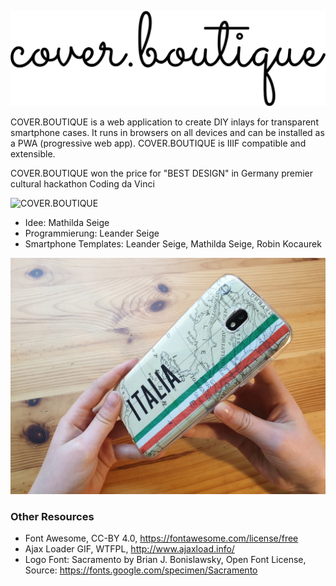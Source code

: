 ![COVER.BOUTIQUE](images/cover.boutique.png)

COVER.BOUTIQUE is a web application to create DIY inlays for transparent smartphone cases. It runs in browsers on all devices and can be installed as a PWA (progressive web app). COVER.BOUTIQUE is IIIF compatible and extensible.

COVER.BOUTIQUE won the price for "BEST DESIGN" in Germany premier cultural hackathon Coding da Vinci

![COVER.BOUTIQUE](images/cdvsued.png|width=200)

* Idee: Mathilda Seige
* Programmierung: Leander Seige
* Smartphone Templates: Leander Seige, Mathilda Seige, Robin Kocaurek


![Transparent Smartphone Inlays](images/demo.jpg)


### Other Resources

* Font Awesome, CC-BY 4.0, https://fontawesome.com/license/free
* Ajax Loader GIF, WTFPL, http://www.ajaxload.info/
* Logo Font: Sacramento by Brian J. Bonislawsky, Open Font License, Source: https://fonts.google.com/specimen/Sacramento
